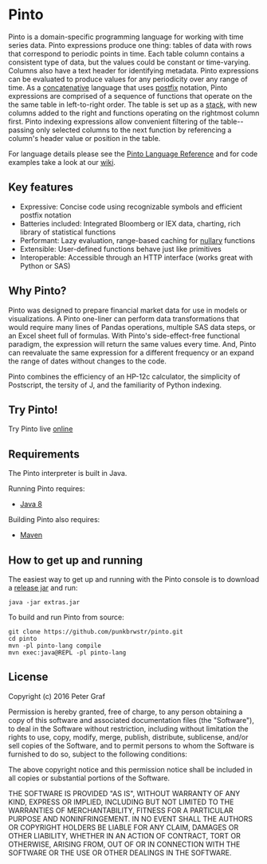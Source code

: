 # Pinto

Pinto is a domain-specific programming language for working with time series data. Pinto expressions produce one thing: tables of data with rows that correspond to periodic points in time.  Each table column contains a consistent type of data, but the values could be constant or time-varying.  Columns also have a text header for identifying metadata.  Pinto expressions can be evaluated to produce values for any periodicity over any range of time.  As a [concatenative](https://en.wikipedia.org/wiki/Concatenative_programming_language) language that uses [postfix](https://en.wikipedia.org/wiki/Reverse_Polish_notation) notation, Pinto expressions are comprised of a sequence of functions that operate on the the same table in left-to-right order.  The table is set up as a [stack](https://en.wikipedia.org/wiki/Stack_(abstract_data_type)), with new columns added to the right and functions operating on the rightmost column first.  Pinto indexing expressions allow convenient filtering of the table--passing only selected columns to the next function by referencing a column's header value or position in the table.   

For language details please see the [Pinto Language Reference](./pinto_reference.md) and for code examples take a look at our [wiki](https://github.com/punkbrwstr/pinto/wiki).

## Key features

 - Expressive: Concise code using recognizable symbols and efficient postfix notation
 - Batteries included: Integrated Bloomberg or IEX data, charting, rich library of statistical functions
 - Performant: Lazy evaluation, range-based caching for [nullary](https://en.wikipedia.org/wiki/Arity) functions 
 - Extensible: User-defined functions behave just like primitives
 - Interoperable: Accessible through an HTTP interface (works great with Python or SAS)

## Why Pinto?

Pinto was designed to prepare financial market data for use in models or visualizations.  A Pinto one-liner can perform data transformations that would require many lines of Pandas operations, multiple SAS data steps, or an Excel sheet full of formulas.  With Pinto's side-effect-free functional paradigm, the expression will return the same values every time.  And, Pinto can reevaluate the same expression for a different frequency or an expand the range of dates without changes to the code.  

Pinto combines the efficiency of an HP-12c calculator, the simplicity of Postscript, the tersity of J, and the familiarity of Python indexing.   

## Try Pinto!
Try Pinto live [online](http://pinto.tech/)

## Requirements

The Pinto interpreter is built in Java. 

Running Pinto requires:

 - [Java 8](https://java.com/download)
 
Building Pinto also requires:

 - [Maven](https://maven.apache.org/download.cgi)


## How to get up and running

The easiest way to get up and running with the Pinto console is to download a [release jar](https://github.com/punkbrwstr/pinto/releases) and run:

```
java -jar extras.jar
```

To build and run Pinto from source:
```
git clone https://github.com/punkbrwstr/pinto.git
cd pinto
mvn -pl pinto-lang compile
mvn exec:java@REPL -pl pinto-lang
```

## License

Copyright (c) 2016 Peter Graf

Permission is hereby granted, free of charge, to any person
obtaining a copy of this software and associated documentation
files (the "Software"), to deal in the Software without
restriction, including without limitation the rights to use,
copy, modify, merge, publish, distribute, sublicense, and/or sell
copies of the Software, and to permit persons to whom the
Software is furnished to do so, subject to the following
conditions:

The above copyright notice and this permission notice shall be
included in all copies or substantial portions of the Software.

THE SOFTWARE IS PROVIDED "AS IS", WITHOUT WARRANTY OF ANY KIND,
EXPRESS OR IMPLIED, INCLUDING BUT NOT LIMITED TO THE WARRANTIES
OF MERCHANTABILITY, FITNESS FOR A PARTICULAR PURPOSE AND
NONINFRINGEMENT. IN NO EVENT SHALL THE AUTHORS OR COPYRIGHT
HOLDERS BE LIABLE FOR ANY CLAIM, DAMAGES OR OTHER LIABILITY,
WHETHER IN AN ACTION OF CONTRACT, TORT OR OTHERWISE, ARISING
FROM, OUT OF OR IN CONNECTION WITH THE SOFTWARE OR THE USE OR
OTHER DEALINGS IN THE SOFTWARE.
